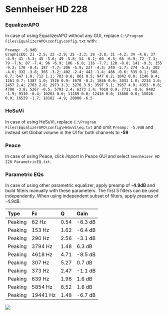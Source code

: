 # Sennheiser HD 228

### EqualizerAPO
In case of using EqualizerAPO without any GUI, replace `C:\Program Files\EqualizerAPO\config\config.txt`
with:
```
Preamp: -5.9dB
GraphicEQ: 21 -2.5; 23 -2.9; 25 -3.3; 28 -3.8; 31 -4.2; 34 -4.6; 37 -4.9; 41 -5.3; 45 -5.6; 49 -5.8; 54 -6.1; 60 -6.5; 66 -6.9; 72 -7.3; 79 -7.6; 87 -7.4; 96 -6.9; 106 -6.8; 116 -7.7; 128 -8.8; 141 -9.3; 155 -9.2; 170 -8.4; 187 -7.7; 206 -5.9; 227 -4.3; 249 -5.7; 274 -5.3; 302 -4.6; 332 -3.8; 365 -3.2; 402 -2.4; 442 -1.4; 486 -0.6; 535 0.1; 588 0.7; 647 1.0; 712 1.1; 783 0.8; 861 0.5; 947 0.2; 1042 0.0; 1146 0.4; 1261 0.7; 1387 1.0; 1526 0.9; 1678 -0.2; 1846 0.6; 2031 1.0; 2234 1.6; 2457 2.4; 2703 2.8; 2973 3.3; 3270 3.9; 3597 5.1; 3957 4.0; 4353 -0.8; 4788 -3.8; 5267 -0.5; 5793 2.4; 6373 1.4; 7010 0.9; 7711 -0.6; 8482 -1.9; 9330 -0.4; 10263 0.0; 11289 0.0; 12418 0.0; 13660 0.0; 15026 0.0; 16529 -1.7; 18182 -4.9; 20000 -6.5
```

### HeSuVi
In case of using HeSuVi, replace `C:\Program Files\EqualizerAPO\config\HeSuVi\eq.txt` and omit `Preamp:
-5.9dB` and instead set Global volume in the UI for both channels to **-59**

### Peace
In case of using Peace, click *Import* in Peace GUI and select `Sennheiser HD 228 ParametricEQ.txt`.

### Parametric EQs
In case of using other parametric equalizer, apply preamp of **-4.9dB** and build filters manually
with these parameters. The first 5 filters can be used independently.
When using independent subset of filters, apply preamp of -4.9dB.

| Type    | Fc       |    Q | Gain    |
|:--------|:---------|:-----|:--------|
| Peaking | 62 Hz    | 0.54 | -6.3 dB |
| Peaking | 153 Hz   | 1.62 | -6.4 dB |
| Peaking | 290 Hz   | 2.56 | -3.1 dB |
| Peaking | 3794 Hz  | 1.48 | 6.3 dB  |
| Peaking | 4618 Hz  | 4.71 | -8.5 dB |
| Peaking | 307 Hz   | 5.27 | 0.7 dB  |
| Peaking | 373 Hz   | 2.47 | -1.1 dB |
| Peaking | 639 Hz   | 1.96 | 1.6 dB  |
| Peaking | 5854 Hz  | 8.52 | 1.6 dB  |
| Peaking | 19441 Hz | 1.48 | -6.7 dB |

![](https://raw.githubusercontent.com/jaakkopasanen/AutoEq/master/results/headphonecom/sbaf-serious/Sennheiser%20HD%20228/Sennheiser%20HD%20228.png)